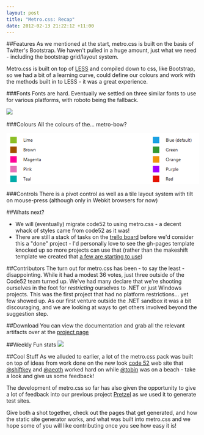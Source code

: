 ```yaml
---
layout: post
title: "Metro.css: Recap"
date: 2012-02-13 21:22:12 +11:00
---
```


##Features
As we mentioned at the start, metro.css is built on the basis of Twitter's Bootstrap. We haven't pulled in a huge amount, just what we need - including the bootstrap grid/layout system.

Metro.css is built on top of [LESS](http://lesscss.org/) and compiled down to css, like Bootstrap, so we had a bit of a learning curve, could define our colours and work with the methods built in to LESS - it was a great experience.

###Fonts
Fonts are hard. Eventually we settled on three similar fonts to use for various platforms, with roboto being the fallback.

![](http://code52.org/metro.css/images/fonts.png)

###Colours
All the colours of the... metro-bow?

![](/img/metro.css.colours.png)

###Controls
There is a pivot control as well as a tile layout system with tilt on mouse-press (although only in Webkit browsers for now)

##Whats next?

* We will (eventually) migrate code52 to using metro.css - a decent whack of styles came from code52 as it was!
* There are still a stack of tasks on the [trello board](https://trello.com/board/metro-css/4f2fd841a5146fa91fbff127) before we'd consider this a "done" project - I'd personally love to see the gh-pages template knocked up so more projects can use that (rather than the makeshift template we created that [a few are starting to use](http://signalr.net/))

##Contributors
The turn out for metro.css has been - to say the least - disappointing. While it had a modest 36 votes, just three outside of the Code52 team turned up. We've had many declare that we're shooting ourselves in the foot for *restricting* ourselves to .NET or just Windows projects. This was the first project that had no platform restrictions... yet few showed up. As our first venture outside the .NET sandbox it was a bit discouraging, and we are looking at ways to get others involved beyond the suggestion step.

##Download
You can view the documentation and grab all the relevant artifacts over at the [project page](http://code52.org/metro.css/)

##Weekly Fun stats
![](https://chart.googleapis.com/chart?chs=800x300&chds=-1,24,-1,7,0,7&chf=bg,s,efefef&chd=t:0,1,2,3,4,5,6,7,8,9,10,11,12,13,14,15,16,17,18,19,20,21,22,23,0,1,2,3,4,5,6,7,8,9,10,11,12,13,14,15,16,17,18,19,20,21,22,23,0,1,2,3,4,5,6,7,8,9,10,11,12,13,14,15,16,17,18,19,20,21,22,23,0,1,2,3,4,5,6,7,8,9,10,11,12,13,14,15,16,17,18,19,20,21,22,23,0,1,2,3,4,5,6,7,8,9,10,11,12,13,14,15,16,17,18,19,20,21,22,23,0,1,2,3,4,5,6,7,8,9,10,11,12,13,14,15,16,17,18,19,20,21,22,23,0,1,2,3,4,5,6,7,8,9,10,11,12,13,14,15,16,17,18,19,20,21,22,23,0,1,2,3,4,5,6,7,8,9,10,11,12,13,14,15,16,17,18,19,20,21,22,23|0,0,0,0,0,0,0,0,0,0,0,0,0,0,0,0,0,0,0,0,0,0,0,0,1,1,1,1,1,1,1,1,1,1,1,1,1,1,1,1,1,1,1,1,1,1,1,1,2,2,2,2,2,2,2,2,2,2,2,2,2,2,2,2,2,2,2,2,2,2,2,2,3,3,3,3,3,3,3,3,3,3,3,3,3,3,3,3,3,3,3,3,3,3,3,3,4,4,4,4,4,4,4,4,4,4,4,4,4,4,4,4,4,4,4,4,4,4,4,4,5,5,5,5,5,5,5,5,5,5,5,5,5,5,5,5,5,5,5,5,5,5,5,5,6,6,6,6,6,6,6,6,6,6,6,6,6,6,6,6,6,6,6,6,6,6,6,6,7,7,7,7,7,7,7,7,7,7,7,7,7,7,7,7,7,7,7,7,7,7,7,7|0,1,1,0,0,0,0,0,0,0,1,0,0,0,0,0,0,0,0,0,3,0,0,0,0,0,0,0,0,0,0,0,0,0,1,0,0,0,1,1,0,0,0,5,3,0,0,0,1,0,0,0,0,0,0,0,0,0,0,0,0,0,2,0,0,4,2,1,2,0,0,1,0,0,0,0,0,0,0,0,0,1,0,0,2,0,3,0,0,0,7,1,1,1,0,0,0,0,0,1,0,0,0,0,0,1,0,0,0,0,0,0,0,0,0,0,0,2,4,2,0,0,0,0,0,0,0,0,0,0,0,0,0,0,0,0,0,3,0,0,1,0,0,0,0,1,0,0,0,0,0,0,0,0,0,0,0,0,0,0,0,0,0,2,0,0,1,0,0,0,0,0,0,0,0,0,0,0,0,0,0,0,0,0,0,0,0,0,0,0,0,0&chxt=x,y&chm=o,333333,1,1.0,25.0&chxl=0:||12am|1|2|3|4|5|6|7|8|9|10|11|12pm|1|2|3|4|5|6|7|8|9|10|11||1:||Sun|Mon|Tue|Wed|Thr|Fri|Sat|&cht=s)

##Cool Stuff
As we alluded to earlier, a lot of the metro.css pack was built on top of ideas from work done on the new look [code 52](http://code52.org) web site that [@shiftkey](http://twitter.com/shiftkey) and [@aeoth](http://twitter.com/aeoth) worked hard on while [@tobin](http://twitter.com/aeoth) was on a beach - take a look and give us some feedback!

The development of metro.css so far has also given the opportunity to give a lot of feedback into our previous project [Pretzel](https://github.com/Code52/pretzel) as we used it to generate test sites.

Give both a shot together, check out the pages that get generated, and how the static site generator works, and what was built into metro.css and we hope some of you will like contributing once you see how easy it is!